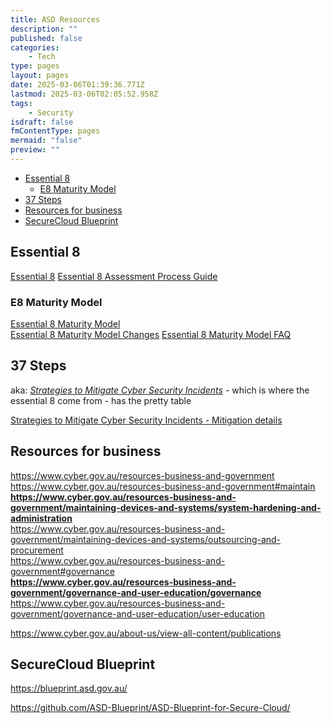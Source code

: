 ```yaml
---
title: ASD Resources
description: ""
published: false
categories:
    - Tech
type: pages
layout: pages
date: 2025-03-06T01:39:36.771Z
lastmod: 2025-03-06T02:05:52.958Z
tags:
    - Security
isdraft: false
fmContentType: pages
mermaid: "false"
preview: ""
---
```


<!--- cSpell:disable --->
* [Essential 8](#essential-8)
  * [E8 Maturity Model](#e8-maturity-model)
* [37 Steps](#37-steps)
* [Resources for business](#resources-for-business)
* [SecureCloud Blueprint](#securecloud-blueprint)
<!--- cSpell:enable --->

## Essential 8

[Essential 8](https://www.cyber.gov.au/resources-business-and-government/essential-cybersecurity/essential-eight)
[Essential 8 Assessment Process Guide](https://www.cyber.gov.au/resources-business-and-government/essential-cybersecurity/essential-eight/essential-eight-assessment-process-guide)

### E8 Maturity Model

[Essential 8 Maturity Model](https://www.cyber.gov.au/resources-business-and-government/essential-cybersecurity/essential-eight/essential-eight-maturity-model)\
[Essential 8 Maturity Model Changes](https://www.cyber.gov.au/resources-business-and-government/essential-cyber-security/essential-eight/essential-eight-maturity-model-changes)
[Essential 8 Maturity Model FAQ](https://www.cyber.gov.au/resources-business-and-government/essential-cybersecurity/essential-eight/essential-eight-maturity-model-faq)

## 37 Steps

aka: *[Strategies to Mitigate Cyber Security Incidents](https://www.cyber.gov.au/resources-business-and-government/essential-cybersecurity/strategies-mitigate-cybersecurity-incidents/strategies-mitigate-cybersecurity-incidents)* - which is where the essential 8 come from - has the pretty table

[Strategies to Mitigate Cyber Security Incidents - Mitigation details](https://www.cyber.gov.au/resources-business-and-government/essential-cybersecurity/strategies-mitigate-cybersecurity-incidents/strategies-mitigate-cybersecurity-incidents-mitigation-details)

## Resources for business

<https://www.cyber.gov.au/resources-business-and-government>\
<https://www.cyber.gov.au/resources-business-and-government#maintain>\
**<https://www.cyber.gov.au/resources-business-and-government/maintaining-devices-and-systems/system-hardening-and-administration>**\
<https://www.cyber.gov.au/resources-business-and-government/maintaining-devices-and-systems/outsourcing-and-procurement>\
<https://www.cyber.gov.au/resources-business-and-government#governance>\
**<https://www.cyber.gov.au/resources-business-and-government/governance-and-user-education/governance>**\
<https://www.cyber.gov.au/resources-business-and-government/governance-and-user-education/user-education>

<https://www.cyber.gov.au/about-us/view-all-content/publications>

## SecureCloud Blueprint

<https://blueprint.asd.gov.au/>

<https://github.com/ASD-Blueprint/ASD-Blueprint-for-Secure-Cloud/>

